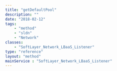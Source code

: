 ```yaml
---
title: "getDefaultPool"
description: ""
date: "2018-02-12"
tags:
    - "method"
    - "sldn"
    - "Network"
classes:
    - "SoftLayer_Network_LBaaS_Listener"
type: "reference"
layout: "method"
mainService : "SoftLayer_Network_LBaaS_Listener"
---
```

